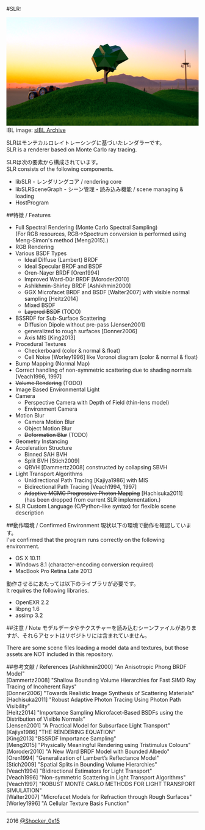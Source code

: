 #SLR: 

![SLR](README_TOP.png)  
IBL image: [sIBL Archive](http://www.hdrlabs.com/sibl/archive.html)  

SLRはモンテカルロレイトレーシングに基づいたレンダラーです。  
SLR is a renderer based on Monte Carlo ray tracing.  

SLRは次の要素から構成されています。  
SLR consists of the following components.  
* libSLR - レンダリングコア / rendering core
* libSLRSceneGraph - シーン管理・読み込み機能 / scene managing & loading
* HostProgram

##特徴 / Features
* Full Spectral Rendering (Monte Carlo Spectral Sampling)  
  (For RGB resources, RGB->Spectrum conversion is performed using Meng-Simon's method \[Meng2015\].)
* RGB Rendering
* Various BSDF Types
    * Ideal Diffuse (Lambert) BRDF
    * Ideal Specular BRDF and BSDF
    * Oren-Nayer BRDF \[Oren1994\]
    * Improved Ward-Dür BRDF \[Moroder2010\]
    * Ashikhmin-Shirley BRDF \[Ashikhmin2000\]
    * GGX Microfacet BRDF and BSDF \[Walter2007\] with visible normal sampling \[Heitz2014\]
    * Mixed BSDF
    * ~~Layered BSDF~~ (TODO)
* BSSRDF for Sub-Surface Scattering
    * Diffusion Dipole without pre-pass \[Jensen2001\]
    * generalized to rough surfaces \[Donner2006\]
    * Axis MIS \[King2013\]
* Procedural Textures
    * Checkerboard (color & normal & float)
    * Cell Noise \[Worley1996\] like Voronoi diagram (color & normal & float)
* Bump Mapping (Normal Map)
* Correct handling of non-symmetric scattering due to shading normals \[Veach1996, 1997\]
* ~~Volume Rendering~~ (TODO)
* Image Based Environmental Light
* Camera
    * Perspective Camera with Depth of Field (thin-lens model)
    * Environment Camera
* Motion Blur
    * Camera Motion Blur
    * Object Motion Blur
    * ~~Deformation Blur~~ (TODO)
* Geometry Instancing
* Acceleration Structure
    * Binned SAH BVH
    * Split BVH \[Stich2009\]
    * QBVH \[Dammertz2008\] constructed by collapsing SBVH
* Light Transport Algorithms
    * Unidirectional Path Tracing \[Kajiya1986\] with MIS
    * Bidirectional Path Tracing \[Veach1994, 1997\]
    * ~~Adaptive MCMC Progressive Photon Mapping~~ \[Hachisuka2011\]  
(has been dropped from current SLR implementation.)
* SLR Custom Language (C/Python-like syntax) for flexible scene description

##動作環境 / Confirmed Environment
現状以下の環境で動作を確認しています。  
I've confirmed that the program runs correctly on the following environment.

* OS X 10.11
* Windows 8.1 (character-encoding conversion required)
* MacBook Pro Retina Late 2013

動作させるにあたっては以下のライブラリが必要です。  
It requires the following libraries.

* OpenEXR 2.2
* libpng 1.6
* assimp 3.2

##注意 / Note
モデルデータやテクスチャーを読み込むシーンファイルがありますが、それらアセットはリポジトリには含まれていません。

There are some scene files loading a model data and textures, but those assets are NOT included in this repository.

##参考文献 / References
[Ashikhmin2000] "An Anisotropic Phong BRDF Model"  
[Dammertz2008] "Shallow Bounding Volume Hierarchies for Fast SIMD Ray Tracing of Incoherent Rays"  
[Donner2006] "Towards Realistic Image Synthesis of Scattering Materials"  
[Hachisuka2011] "Robust Adaptive Photon Tracing Using Photon Path Visibility"  
[Heitz2014] "Importance Sampling Microfacet-Based BSDFs using the Distribution of Visible Normals"  
[Jensen2001] "A Practical Model for Subsurface Light Transport"  
[Kajiya1986] "THE RENDERING EQUATION"  
[King2013] "BSSRDF Importance Sampling"  
[Meng2015] "Physically Meaningful Rendering using Tristimulus Colours"  
[Moroder2010] "A New Ward BRDF Model with Bounded Albedo"  
[Oren1994] "Generalization of Lambert’s Reflectance Model"  
[Stich2009] "Spatial Splits in Bounding Volume Hierarchies"  
[Veach1994] "Bidirectional Estimators for Light Transport"  
[Veach1996] "Non-symmetric Scattering in Light Transport Algorithms"  
[Veach1997] "ROBUST MONTE CARLO METHODS FOR LIGHT TRANSPORT SIMULATION"  
[Walter2007] "Microfacet Models for Refraction through Rough Surfaces"  
[Worley1996] "A Cellular Texture Basis Function"  

----
2016 [@Shocker_0x15](https://twitter.com/Shocker_0x15)
